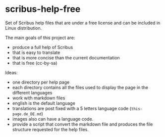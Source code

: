 # scribus-help-free

Set of Scribus help files that are under a free license and can be included in Linux distribution.

The main goals of this project are:

- produce a full help of Scribus
- that is easy to translate
- that is more concise than the current documentation
- that is free (cc-by-sa)

Ideas:

- one directory per help page
- each directory contains all the files used to display the page in the different languages
- work with markdown files
- english is the default language
- translations are post fixed with a 5 letters language code (`this-page.de_DE.md`)
- images also can have a language code.
- provide a script that convert the markdown file and produces the file structure requested for the help files.
